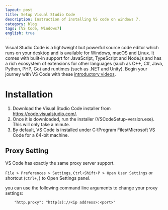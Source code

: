 ```yaml
---
layout: post
title: Setup Visual Studio Code
description: Instruction of installing VS code on windows 7.
category: blog
tags: [VS Code, Windows7]
english: true
---
```


Visual Studio Code is a lightweight but powerful source code editor which runs on your desktop and is available for Windows, macOS and Linux. It comes with built-in support for JavaScript, TypeScript and Node.js and has a rich ecosystem of extensions for other languages (such as C++, C#, Java, Python, PHP, Go) and runtimes (such as .NET and Unity). Begin your journey with VS Code with these [introductory videos](https://code.visualstudio.com/docs/introvideos/overview).


# Installation

1. Download the Visual Studio Code installer from <https://code.visualstudio.com/>.
2. Once it is downloaded, run the installer (VSCodeSetup-version.exe). This will only take a minute.
3. By default, VS Code is installed under C:\Program Files\Microsoft VS Code for a 64-bit machine.

## Proxy Setting

VS Code has exactly the same proxy server support.

`File > Preferences > Settings`, `Ctrl+Shift+P > Open User Settings` or shortcut (`Ctrl+,`) to Open Settings panel.

you can use the following command line arguments to change your proxy settings:

```
    "http.proxy": "http(s)://<ip address>:<port>"
```


